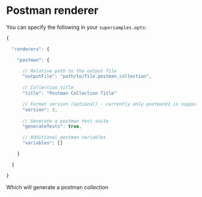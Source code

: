 # Postman renderer

You can specify the following in your `supersamples.opts`:

```js
{

  "renderers": {

    "postman": {

      // Relative path to the output file
      "outputFile": "path/to/file.postman_collection",
      
      // Collection title
      "title": "Postman Collection Title"

      // Format version (optional) - currently only postmanV2 is supported
      "version": 2,
      
      // Generate a postman test suite
      "generateTests": true,

      // Additional postman variables
      "variables": []

    }

  }

}
```

Which will generate a postman collection
